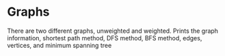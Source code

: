 # Graphs
There are two different graphs, unweighted and weighted. Prints the graph information, shortest path method, DFS method, BFS method, edges, vertices, and minimum spanning tree
